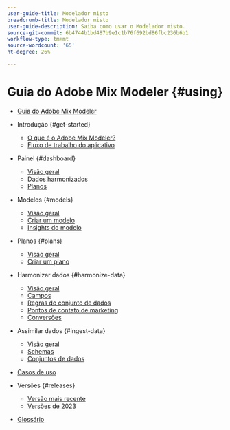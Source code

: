 ```yaml
---
user-guide-title: Modelador misto
breadcrumb-title: Modelador misto
user-guide-description: Saiba como usar o Modelador misto.
source-git-commit: 6b4744b1bd487b9e1c1b76f692bd86fbc236b6b1
workflow-type: tm+mt
source-wordcount: '65'
ht-degree: 26%

---
```



# Guia do Adobe Mix Modeler {#using}

+ [Guia do Adobe Mix Modeler](overview.md)

+ Introdução {#get-started}
   + [O que é o Adobe Mix Modeler?](get-started/about.md)
   + [Fluxo de trabalho do aplicativo](get-started/workflow.md)

+ Painel {#dashboard}
   + [Visão geral](dashboard/overview.md)
   + [Dados harmonizados](dashboard/harmonized-data.md)
   + [Planos](dashboard/plans.md)

+ Modelos {#models}
   + [Visão geral](models/overview.md)
   + [Criar um modelo](models/create.md)
   + [Insights do modelo](models/insights.md)

+ Planos {#plans}
   + [Visão geral](plans/overview.md)
   + [Criar um plano](plans/create.md)

+ Harmonizar dados {#harmonize-data}
   + [Visão geral](harmonize-data/overview.md)
   + [Campos](harmonize-data/fields.md)
   + [Regras do conjunto de dados](harmonize-data/dataset-rules.md)
   + [Pontos de contato de marketing](harmonize-data/marketing-touchpoints.md)
   + [Conversões](harmonize-data/conversions.md)

+ Assimilar dados {#ingest-data}
   + [Visão geral](ingest-data/overview.md)
   + [Schemas](ingest-data/schemas.md)
   + [Conjuntos de dados](ingest-data/datasets.md)

+ [Casos de uso](use-cases.md)

+ Versões {#releases}
   + [Versão mais recente](releases/latest.md)
   + [Versões de 2023](releases/2023.md)

+ [Glossário](glossary.md)


